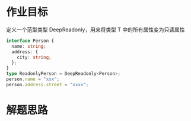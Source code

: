 # 作业目标

定义一个范型类型 DeepReadonly<T>，用来将类型 T 中的所有属性变为只读属性

```ts
interface Person {
  name: string;
  address: {
    city: string;
  };
}
type ReadonlyPerson = DeepReadonly<Person>;
person.name = "xxx";
person.address.street = "xxxx";
```

# 解题思路